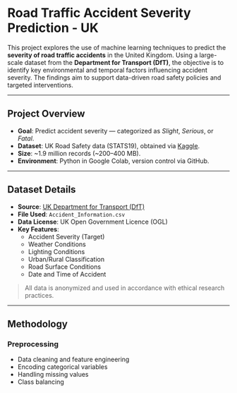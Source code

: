 
# Road Traffic Accident Severity Prediction - UK

This project explores the use of machine learning techniques to predict the **severity of road traffic accidents** in the United Kingdom. Using a large-scale dataset from the **Department for Transport (DfT)**, the objective is to identify key environmental and temporal factors influencing accident severity. The findings aim to support data-driven road safety policies and targeted interventions.

---

## Project Overview

- **Goal**: Predict accident severity — categorized as *Slight*, *Serious*, or *Fatal*.
- **Dataset**: UK Road Safety data (STATS19), obtained via [Kaggle]([https://www.kaggle.com/](https://www.kaggle.com/datasets/tsiaras/uk-road-safety-accidents-and-vehicles)).
- **Size**: ~1.9 million records (~200–400 MB).
- **Environment**: Python in Google Colab, version control via GitHub.

---

## Dataset Details

- **Source**: [UK Department for Transport (DfT)]([https://www.gov.uk/government/statistical-data-sets/road-accidents-and-safety-statistics-data-tables](https://www.data.gov.uk/dataset/cb7ae6f0-4be6-4935-9277-47e5ce24a11f/road-accidents-safety-data))
- **File Used**: `Accident_Information.csv`
- **Data License**: UK Open Government Licence (OGL)
- **Key Features**:
  - Accident Severity (Target)
  - Weather Conditions
  - Lighting Conditions
  - Urban/Rural Classification
  - Road Surface Conditions
  - Date and Time of Accident

> All data is anonymized and used in accordance with ethical research practices.

---

## Methodology

### Preprocessing

- Data cleaning and feature engineering
- Encoding categorical variables
- Handling missing values
- Class balancing
